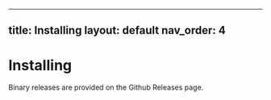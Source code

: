 
---
title: Installing
layout: default
nav_order: 4
---

# Installing

Binary releases are provided on the Github Releases page.

